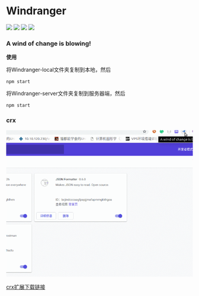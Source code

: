 # Windranger

![](https://img.shields.io/badge/name-windranger-brightgreen.svg?longCache=true&style=popout-square) 
![](https://img.shields.io/badge/complete-70%-red.svg?longCache=true&style=popout-square)
![](https://img.shields.io/badge/level-freshman-blue.svg?longCache=true&style=popout-square)
![](https://img.shields.io/badge/language-js-yellow.svg?longCache=true&style=popout-square)


### A wind of change is blowing!


**使用**

将Windranger-local文件夹复制到本地，然后
```
npm start
```

将Windranger-server文件夹复制到服务器端，然后
```
npm start
```

### crx

![](redemeSource/view.gif)

[crx扩展下载链接](https://github.com/hanqizheng/Windranger/blob/master/Windranger-crx/Windranger-crx.crx)
